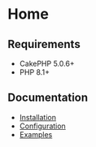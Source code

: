 Home
====

Requirements
------------

* CakePHP 5.0.6+
* PHP 8.1+

Documentation
-------------

* [Installation](Documentation/Installation.md)
* [Configuration](Documentation/Configuration.md)
* [Examples](Documentation/Examples.md)
